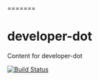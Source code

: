 =======
# developer-dot
Content for developer-dot

[![Build Status](https://travis-ci.org/Avalara/developer-dot.svg?branch=master)](https://travis-ci.org/Avalara/developer-dot)
